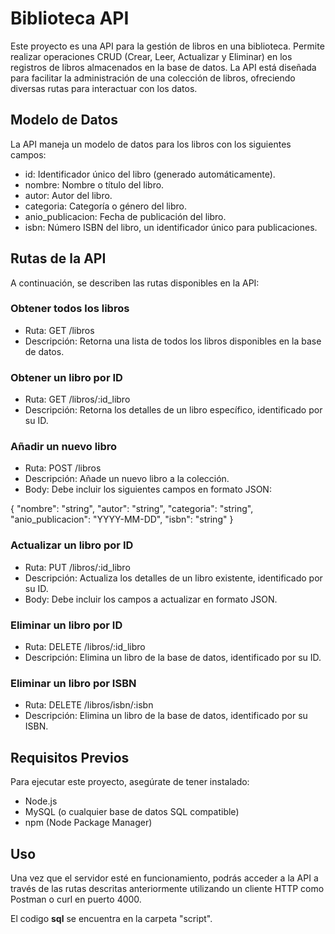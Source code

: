# Biblioteca API
Este proyecto es una API para la gestión de libros en una biblioteca. Permite realizar operaciones CRUD (Crear, Leer, Actualizar y Eliminar) en los registros de libros almacenados en la base de datos. La API está diseñada para facilitar la administración de una colección de libros, ofreciendo diversas rutas para interactuar con los datos.

## Modelo de Datos
La API maneja un modelo de datos para los libros con los siguientes campos:

- id: Identificador único del libro (generado automáticamente).
- nombre: Nombre o título del libro.
- autor: Autor del libro.
- categoria: Categoría o género del libro.
- anio_publicacion: Fecha de publicación del libro.
- isbn: Número ISBN del libro, un identificador único para publicaciones.
## Rutas de la API
A continuación, se describen las rutas disponibles en la API:

### Obtener todos los libros
- Ruta: GET /libros
- Descripción: Retorna una lista de todos los libros disponibles en la base de datos.
### Obtener un libro por ID
- Ruta: GET /libros/:id_libro
- Descripción: Retorna los detalles de un libro específico, identificado por su ID.
### Añadir un nuevo libro
- Ruta: POST /libros
- Descripción: Añade un nuevo libro a la colección.
- Body: Debe incluir los siguientes campos en formato JSON:

{
    "nombre": "string",
    "autor": "string",
    "categoria": "string",
    "anio_publicacion": "YYYY-MM-DD",
    "isbn": "string"
}
### Actualizar un libro por ID
- Ruta: PUT /libros/:id_libro
- Descripción: Actualiza los detalles de un libro existente, identificado por su ID.
- Body: Debe incluir los campos a actualizar en formato JSON.
### Eliminar un libro por ID
- Ruta: DELETE /libros/:id_libro
- Descripción: Elimina un libro de la base de datos, identificado por su ID.
### Eliminar un libro por ISBN
- Ruta: DELETE /libros/isbn/:isbn
- Descripción: Elimina un libro de la base de datos, identificado por su ISBN.
## Requisitos Previos
Para ejecutar este proyecto, asegúrate de tener instalado:

- Node.js
- MySQL (o cualquier base de datos SQL compatible)
- npm (Node Package Manager)

## Uso
Una vez que el servidor esté en funcionamiento, podrás acceder a la API a través de las rutas descritas anteriormente utilizando un cliente HTTP como Postman o curl en puerto 4000.

El codigo **sql** se encuentra en la carpeta "script".